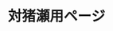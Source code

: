 <!DOCTYPE html>
<html>
  <head>
    <meta charset="utf-8">
    <title>タイトル</title>
    <link rel="stylesheet" href="CSS名.css">
    <link rel="stylesheet" href="//maxcdn.bootstrapcdn.com/font-awesome/4.3.0/css/font-awesome.min.css">
  </head>
  <body>
    <header>
      <h1>対猪瀬用ページ</h1>
    </header>
    <footer>
    </footer>
  </body>
<html>
